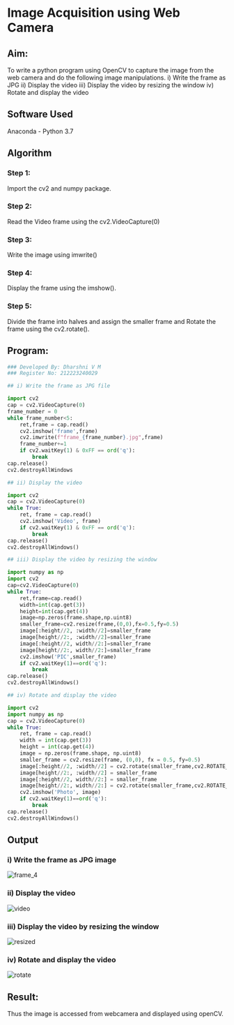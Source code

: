 # Image Acquisition using Web Camera
## Aim:

To write a python program using OpenCV to capture the image from the web camera and do the following image manipulations.
i) Write the frame as JPG 
ii) Display the video 
iii) Display the video by resizing the window
iv) Rotate and display the video

## Software Used

Anaconda - Python 3.7

## Algorithm

### Step 1:
Import the cv2 and numpy package.

### Step 2:
Read the Video frame using the cv2.VideoCapture(0)

### Step 3:
Write the image using imwrite()

### Step 4:
Display the frame using the imshow().

### Step 5:
Divide the frame into halves and assign the smaller frame and Rotate the frame using the cv2.rotate().

## Program:
``` Python
### Developed By: Dharshni V M
### Register No: 212223240029

## i) Write the frame as JPG file

import cv2
cap = cv2.VideoCapture(0)
frame_number = 0
while frame_number<5:
    ret,frame = cap.read()
    cv2.imshow('frame',frame)
    cv2.imwrite(f"frame_{frame_number}.jpg",frame)
    frame_number+=1
    if cv2.waitKey(1) & 0xFF == ord('q'):
        break
cap.release()
cv2.destroyAllWindows

## ii) Display the video

import cv2
cap = cv2.VideoCapture(0)
while True:
    ret, frame = cap.read()
    cv2.imshow('Video', frame)
    if cv2.waitKey(1) & 0xFF == ord('q'):
        break
cap.release()
cv2.destroyAllWindows()

## iii) Display the video by resizing the window

import numpy as np
import cv2
cap=cv2.VideoCapture(0)
while True:
    ret,frame=cap.read()
    width=int(cap.get(3))
    height=int(cap.get(4))
    image=np.zeros(frame.shape,np.uint8)
    smaller_frame=cv2.resize(frame,(0,0),fx=0.5,fy=0.5)
    image[:height//2, :width//2]=smaller_frame
    image[height//2:, :width//2]=smaller_frame
    image[:height//2, width//2:]=smaller_frame
    image[height//2:, width//2:]=smaller_frame
    cv2.imshow('PIC',smaller_frame)
    if cv2.waitKey(1)==ord('q'):
        break
cap.release()
cv2.destroyAllWindows()

## iv) Rotate and display the video

import cv2
import numpy as np
cap = cv2.VideoCapture(0)
while True:
    ret, frame = cap.read() 
    width = int(cap.get(3))
    height = int(cap.get(4))
    image = np.zeros(frame.shape, np.uint8) 
    smaller_frame = cv2.resize(frame, (0,0), fx = 0.5, fy=0.5)
    image[:height//2, :width//2] = cv2.rotate(smaller_frame,cv2.ROTATE_180)
    image[height//2:, :width//2] = smaller_frame 
    image[:height//2, width//2:] = smaller_frame
    image[height//2:, width//2:] = cv2.rotate(smaller_frame,cv2.ROTATE_180)
    cv2.imshow('Photo', image)
    if cv2.waitKey(1)==ord('q'):
        break
cap.release()
cv2.destroyAllWindows()

```
## Output

### i) Write the frame as JPG image

![frame_4](https://github.com/user-attachments/assets/bb7b8290-263e-47ee-a66f-d5979e6c9f9e)

### ii) Display the video

![video](https://github.com/user-attachments/assets/6bf0b9d1-adf4-4a4e-86b7-88ff992fec9d)

### iii) Display the video by resizing the window

![resized](https://github.com/user-attachments/assets/9cebcb5b-9513-470f-aaa6-08ced1e854bf)

### iv) Rotate and display the video

![rotate](https://github.com/user-attachments/assets/af52d15f-81d3-4344-bde1-b37e322eac7d)

## Result:
Thus the image is accessed from webcamera and displayed using openCV.
